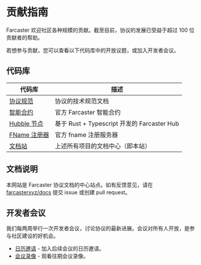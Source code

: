# 贡献指南

Farcaster 欢迎社区各种规模的贡献。截至目前，协议的发展已受益于超过 100 位贡献者的帮助。

若想参与贡献，您可以查看以下代码库中的开放议题，或加入开发者会议。

## 代码库

| 代码库                                                         | 描述                                        |
| -------------------------------------------------------------- | ------------------------------------------- |
| [协议规范](https://github.com/farcasterxyz/protocol)           | 协议的技术规范文档                          |
| [智能合约](https://github.com/farcasterxyz/contracts)          | 官方 Farcaster 智能合约                     |
| [Hubble 节点](https://github.com/farcasterxyz/hub-monorepo)    | 基于 Rust + Typescript 开发的 Farcaster Hub |
| [FName 注册器](https://github.com/farcasterxyz/fname-registry) | 官方 fname 注册服务器                       |
| [文档站](https://github.com/farcasterxyz/docs)                 | 上述所有项目的文档中心（即本站）            |

## 文档说明

本网站是 Farcaster 协议文档的中心站点。如有反馈意见，请在 [farcasterxyz/docs](https://github.com/farcasterxyz/docs) 提交 issue 或创建 pull request。

## 开发者会议

我们每两周举行一次开发者会议，讨论协议的最新进展。会议对所有人开放，是参与社区建设的好机会。

- [日历邀请](https://calendar.google.com/calendar/u/0?cid=NjA5ZWM4Y2IwMmZiMWM2ZDYyMTkzNWM1YWNkZTRlNWExN2YxOWQ2NDU3NTA3MjQwMTk3YmJlZGFjYTQ3MjZlOEBncm91cC5jYWxlbmRhci5nb29nbGUuY29t) -
  加入后续会议的日历邀请。
- [会议录像](https://www.youtube.com/watch?v=lmGXWP5m1_Y&list=PL0eq1PLf6eUeZnPtyKMS6uN9I5iRIlnvq) - 观看往期会议录像。
